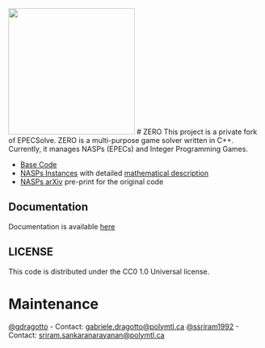 <img src="https://github.com/ds4dm/ZERO/raw/master/docs/support_files/zero.png" width="250">
# ZERO
This project is a private fork of EPECSolve. ZERO is a multi-purpose game solver written in C++. Currently, it manages NASPs (EPECs) and Integer Programming Games.

- [Base Code](https://github.com/ssriram1992/EPECsolve/)
- [NASPs Instances](https://github.com/ds4dm/EPECInstances) with detailed [mathematical description](https://github.com/ds4dm/EPECInstances/blob/master/Description.pdf)
- [NASPs arXiv](https://arxiv.org/abs/1910.06452) pre-print for the original code

## Documentation
Documentation is available [here](https://ds4dm.github.io/ZERO/html/index.html)

## LICENSE
This code is distributed under the CC0 1.0 Universal license.

# Maintenance
[@gdragotto](https://github.com/gdragotto) - Contact: [gabriele.dragotto@polymtl.ca](mailto:gabriele.dragotto@polymtl.ca)
[@ssriram1992](https://github.com/ssriram1992/) - Contact: [sriram.sankaranarayanan@polymtl.ca](mailto:sriram.sankaranarayanan@polymtl.ca)

